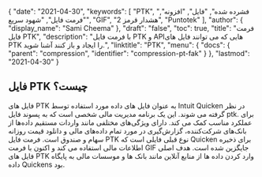 {
  "date": "2021-04-30",
  "keywords": [
"PTK",
"فشرده شده",
"فایل",
"افزونه",
"فرمت فایل",
"شهود سریع",
"GIF",
"هشدار قرمز 2",
"Puntotek"
],
  "author": {
    "display_name": "Sami Cheema"
},
  "draft": "false",
  "toc": true,
  "title": "فرمت فایل PTK",
  "description": "با فرمت فایل PTK و APIهایی که می توانند فایل های PTK را ایجاد و باز کنند آشنا شوید.",
  "linktitle": "PTK",
  "menu": {
    "docs": {
      "parent": "compression",
      "identifier": "compression-pt-fak"
}
},
  "lastmod": "2021-04-30"
}

## فایل PTK چیست؟ ##

فایل های PTK به عنوان فایل های داده مورد استفاده توسط Intuit Quicken در نظر گرفته می شوند. این یک برنامه مدیریت مالی شخصی است که به پسوند فایل ptk. برای عملکرد مناسب کمک می کند. دارای ویژگی‌های مختلفی مانند واردات مستقیم داده‌ها از بانک‌های شرکت‌کننده، گزارش‌گیری در مورد تمام داده‌های مالی و دانلود قیمت روزانه سهام و صندوق است. فرمت فایل PTK نوع قبلی فایلی است که Quicken برای ذخیره اطلاعات مالی استفاده می کند و اکنون با فرمت GIF جایگزین شده است. هدف اصلی فایل های PTK وارد کردن داده ها از منابع آنلاین مانند بانک ها و موسسات مالی به پایگاه داده Quickens بود.

